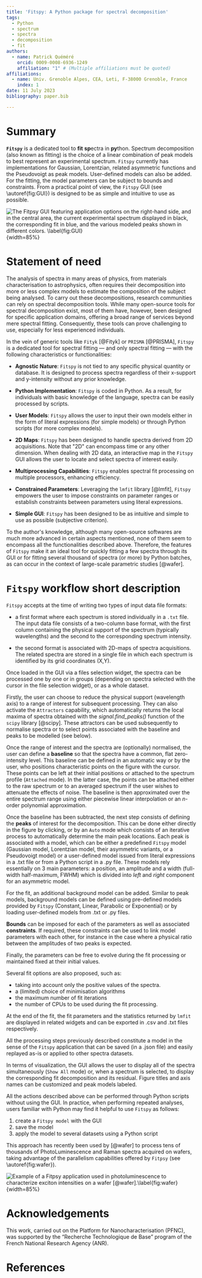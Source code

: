 ```yaml
---
title: 'Fitspy: A Python package for spectral decomposition'
tags:
  - Python
  - spectrum
  - spectra
  - decomposition
  - fit
authors:
  - name: Patrick Quéméré
    orcid: 0009-0008-6936-1249
    affiliation: "1" # (Multiple affiliations must be quoted)
affiliations:
  - name: Univ. Grenoble Alpes, CEA, Leti, F-38000 Grenoble, France
    index: 1
date: 11 July 2023
bibliography: paper.bib

---
```


# Summary

**`Fitspy`** is a dedicated tool to **fit** **sp**ectra in **py**thon.
Spectrum decomposition (also known as fitting) is the choice of a linear combination of peak models to best represent an experimental spectrum. `Fitspy` currently has implementations for Gaussian, Lorentzian, related asymmetric functions and the Pseudovoigt as peak models. User-defined models can also be added. For the fitting, the model parameters can be subject to bounds and constraints.
From a practical point of view, the `Fitspy` GUI (see \autoref{fig:GUI}) is designed to be as simple and intuitive to use as possible.

![The `Fitpsy` GUI featuring application options on the right-hand side, and in the central area, the current experimental spectrum displayed in black, the corresponding fit in blue, and the various modeled peaks shown in different colors. \label{fig:GUI}](https://cea-metrocarac.github.io/fitspy/fitspy.png){width=85%}

# Statement of need

The analysis of spectra in many areas of physics, from materials characterisation to astrophysics, often requires their decomposition into more or less complex models to estimate the composition of the subject being analysed.
To carry out these decompositions, research communities can rely on spectral decomposition tools.
While many open-source tools for spectral decomposition exist, most of them have, however, been designed for specific application domains, offering a broad range of services beyond mere spectral fitting. Consequently, these tools can prove challenging to use, especially for less experienced individuals.

In the vein of generic tools like `Fityk` [@Fityk] or `PRISMA`  [@PRISMA], `Fitspy` is a dedicated tool for spectral fitting — and only spectral fitting — with the following characteristics or functionalities:

* **Agnostic Nature**: `Fitspy` is not tied to any specific physical quantity or database. It is designed to process spectra regardless of their x-support and y-intensity without any prior knowledge.

* **Python Implementation**: `Fitspy` is coded in Python. As a result, for individuals with basic knowledge of the language, spectra can be easily processed by scripts.

* **User Models**: `Fitspy` allows the user to input their own models either in the form of literal expressions (for simple models) or through Python scripts (for more complex models).

* **2D Maps**: `Fitspy` has been designed to handle spectra derived from 2D acquisitions. Note that "2D" can encompass time or any other dimension. When dealing with 2D data, an interactive map in the `Fitspy` GUI allows the user to locate and select spectra of interest easily.

* **Multiprocessing Capabilities**: `Fitspy` enables spectral fit processing on multiple processors, enhancing efficiency.

* **Constrained Parameters**: Leveraging the `lmfit` library [@lmfit], `Fitspy` empowers the user to impose constraints on parameter ranges or establish constraints between parameters using literal expressions.

* **Simple GUI**: `Fitspy` has been designed to be as intuitive and simple to use as possible (subjective criterion).

To the author's knowledge, although many open-source softwares are much more advanced in certain aspects mentioned, none of them seem to encompass all the functionalities described above. Therefore, the features of `Fitspy` make it an ideal tool for quickly fitting a few spectra through its GUI or for fitting several thousand of spectra (or more) by Python batches, as can occur in the context of large-scale parametric studies [@wafer].

# `Fitspy` workflow short description

`Fitspy` accepts at the time of writing two types of input data file formats:

* a first format where each spectrum is stored individually in a `.txt` file. The input data file consists of a two-column base format, with the first column containing the physical support of the spectrum (typically wavelengths) and the second to the corresponding spectrum intensity.

* the second format is associated with 2D-maps of spectra acquisitions. The related spectra are stored in a single file in which each spectrum is identified by its grid coordinates (X,Y).

Once loaded in the GUI via a files selection widget, the spectra can be processed one by one or in groups (depending on spectra selected with the cursor in the file selection widget), or as a whole dataset.

Firstly, the user can choose to reduce the physical support (wavelength axis) to a range of interest for subsequent processing. They can also activate the `Attractors` capability, which automatically returns the local maxima of spectra obtained with the *signal.find_peaks()* function of the `scipy` library [@scipy].
These attractors can be used subsequently to normalise spectra or to select points associated with the baseline and peaks to be modelled (see below).

Once the range of interest and the spectra are (optionally) normalised, the user can define a **baseline** so that the spectra have a common, flat zero-intensity level.
This baseline can be defined in an automatic way or by the user, who positions characteristic points on the figure with the cursor.
These points can be left at their initial positions or attached to the spectrum profile (`Attached` mode).
In the latter case, the points can be attached either to the raw spectrum or to an averaged spectrum if the user wishes to attenuate the effects of noise.
The baseline is then approximated over the entire spectrum range using either piecewise linear interpolation or an *n*-order polynomial approximation.

Once the baseline has been subtracted, the next step consists of defining the **peaks** of interest for the decomposition.
This can be done either directly in the figure by clicking, or by an `Auto` mode which consists of an iterative process to automatically determine the main peak locations.
Each peak is associated with a model, which can be either a predefined `Fitspy` model (Gaussian model, Lorentzian model, their asymmetric variants, or a Pseudovoigt model) or a user-defined model issued from literal expressions in a .txt file or from a Python script in a .py file. These models rely essentially on 3 main parameters: a position, an amplitude and a width (full-width half-maximum, FWHM) which is divided into *left* and *right* component for an asymmetric model.

For the fit, an additional background model can be added.
Similar to peak models, background models can be defined using pre-defined models provided by `Fitspy` (Constant, Linear, Parabolic or Exponential) or by loading user-defined models from .txt or .py files.

**Bounds** can be imposed for each of the parameters as well as associated **constraints**. If required, these constraints can be used to link model parameters with each other, for instance in the case where a physical ratio between the amplitudes of two peaks is expected.

Finally, the parameters can be free to evolve during the fit processing or maintained fixed at their initial values.

Several fit options are also proposed, such as:

* taking into account only the positive values of the spectra.
* a (limited) choice of minimisation algorithms
* the maximum number of fit iterations
* the number of CPUs to be used during the fit processing.

At the end of the fit, the fit parameters and the statistics returned by `lmfit` are displayed in related widgets and can be exported in .csv and .txt files respectively.

All the processing steps previously described constitute a model in the sense of the `Fitspy` application that can be saved (in a .json file) and easily replayed as-is or applied to other spectra datasets.

In terms of visualization, the GUI allows the user to display all of the spectra simultaneously (`Show All` mode) or, when a spectrum is selected, to display the corresponding fit decomposition and its residual. Figure titles and axis names can be customized and peak models labeled.

All the actions described above can be performed through Python scripts without using the GUI.
In practice, when performing repeated analyses, users familiar with Python may find it helpful to use `Fitspy` as follows:

1. create a `Fitspy model` with the GUI
2. save the model
3. apply the model to several datasets using a Python script

This approach has recently been used by [@wafer] to process tens of thousands of PhotoLuminescence and Raman spectra acquired on wafers, taking advantage of the parallelism capabilities offered by `Fitpsy` (see \autoref{fig:wafer}).

![Example of a `Fitpsy` application used in photoluminescence to characterize exciton intensities on a wafer [@wafer].\label{fig:wafer}](https://cea-metrocarac.github.io/fitspy/2d-map-PL.png){width=85%}

# Acknowledgements

This work, carried out on the Platform for Nanocharacterisation (PFNC), was supported by the “Recherche Technologique de Base” program of the French National Research Agency (ANR).

# References